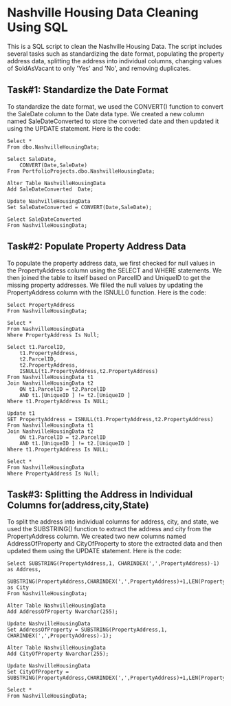 # Nashville Housing Data Cleaning Using SQL
This is a SQL script to clean the Nashville Housing Data. The script includes several tasks such as standardizing the date format, populating the property address data, splitting the address into individual columns, changing values of SoldAsVacant to only 'Yes' and 'No', and removing duplicates.

## Task#1: Standardize the Date Format
To standardize the date format, we used the CONVERT() function to convert the SaleDate column to the Date data type. We created a new column named SaleDateConverted to store the converted date and then updated it using the UPDATE statement. Here is the code:
```
Select *
From dbo.NashvilleHousingData;

Select SaleDate,
	CONVERT(Date,SaleDate)
From PortfolioProjects.dbo.NashvilleHousingData;

Alter Table NashvilleHousingData
Add SaleDateConverted  Date;

Update NashvilleHousingData
Set SaleDateConverted = CONVERT(Date,SaleDate);

Select SaleDateConverted
From NashvilleHousingData;

```
## Task#2: Populate Property Address Data
To populate the property address data, we first checked for null values in the PropertyAddress column using the SELECT and WHERE statements. We then joined the table to itself based on ParcelID and UniqueID to get the missing property addresses. We filled the null values by updating the PropertyAddress column with the ISNULL() function. Here is the code:
```
Select PropertyAddress
From NashvilleHousingData;

Select *
From NashvilleHousingData
Where PropertyAddress Is Null;

Select t1.ParcelID,
	t1.PropertyAddress,
	t2.ParcelID,
	t2.PropertyAddress,
	ISNULL(t1.PropertyAddress,t2.PropertyAddress)
From NashvilleHousingData t1
Join NashvilleHousingData t2
	ON t1.ParcelID = t2.ParcelID
	AND t1.[UniqueID ] != t2.[UniqueID ]
Where t1.PropertyAddress Is NULL;

Update t1
SET PropertyAddress = ISNULL(t1.PropertyAddress,t2.PropertyAddress)
From NashvilleHousingData t1
Join NashvilleHousingData t2
	ON t1.ParcelID = t2.ParcelID
	AND t1.[UniqueID ] != t2.[UniqueID ]
Where t1.PropertyAddress Is NULL;

Select *
From NashvilleHousingData
Where PropertyAddress Is Null;
```
## Task#3: Splitting the Address in Individual Columns for(address,city,State)
To split the address into individual columns for address, city, and state, we used the SUBSTRING() function to extract the address and city from the PropertyAddress column. We created two new columns named AddressOfProperty and CityOfProperty to store the extracted data and then updated them using the UPDATE statement. Here is the code:
```
Select SUBSTRING(PropertyAddress,1, CHARINDEX(',',PropertyAddress)-1) as Address,
	SUBSTRING(PropertyAddress,CHARINDEX(',',PropertyAddress)+1,LEN(PropertyAddress)) as City
From NashvilleHousingData;

Alter Table NashvilleHousingData
Add AddressOfProperty Nvarchar(255);

Update NashvilleHousingData
Set AddressOfProperty = SUBSTRING(PropertyAddress,1, CHARINDEX(',',PropertyAddress)-1);

Alter Table NashvilleHousingData
Add CityOfProperty Nvarchar(255);

Update NashvilleHousingData
Set CityOfProperty = SUBSTRING(PropertyAddress,CHARINDEX(',',PropertyAddress)+1,LEN(PropertyAddress));

Select *
From NashvilleHousingData;

```
